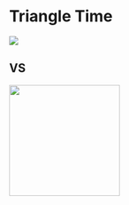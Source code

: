 # Triangle Time

<img src="http://wallpaper.sc/en/ipad/wp-content/uploads/2014/10/ipad-2048x2048-thumbnail_00534-256x256.jpg"> </img>


## VS

<img src="http://www.scandinavia-design.fr/wa_files/triangle_20clock_20vitra.jpg" style = "width: 200px;"> </img>
